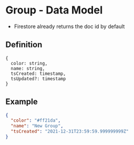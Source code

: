# Group - Data Model

- Firestore already returns the doc id by default

## Definition
```
{
  color: string,
  name: string,
  tsCreated: timestamp,
  tsUpdated?: timestamp
}
```

## Example
```json
{
  "color": "#ff21da",
  "name": "New Group",
  "tsCreated": "2021-12-31T23:59:59.999999999Z"
}
```
